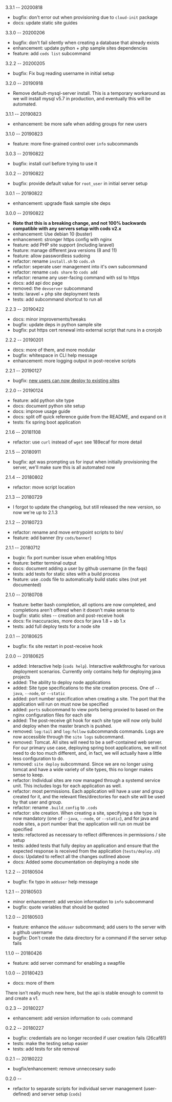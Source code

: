 3.3.1 -- 20200818

- bugfix: don't error out when provisioning due to `cloud-init` package
- docs: update static site guides

3.3.0 -- 20200206

- bugfix: don't fail silently when creating a database that already exists
- enhancement: update python + php sample sites dependencies
- feature: add `cods list` subcommand

3.2.2 -- 20200205

- bugfix: Fix bug reading username in initial setup

3.2.0 -- 20190918

- Remove default-mysql-server install. This is a temporary workaround as we will
  install mysql v5.7 in production, and eventually this will be automated.

3.1.1 -- 20190823

- enhancement: be more safe when adding groups for new users

3.1.0 -- 20190823

- feature: more fine-grained control over `info` subcommands

3.0.3 -- 20190822

- bugfix: install curl before trying to use it

3.0.2 -- 20190822

- bugfix: provide default value for `root_user` in initial server setup

3.0.1 -- 20190822

- enhancement: upgrade flask sample site deps

3.0.0 -- 20190822

- **Note that this is a breaking change, and not 100% backwards compatible with
  any servers setup with cods v2.x**
- enhancement: Use debian 10 (buster)
- enhancement: stronger https config with nginx
- feature: add PHP site support (including laravel)
- feature: manage different java versions (8 and 11)
- feature: allow passwordless sudoing
- refactor: rename `install.sh` to `cods.sh`
- refactor: seperate user management into it's own subcommand
- refactor: rename `cods share` to `cods add`
- refactor: rename any user-facing command with ssl to https
- docs: add api doc page
- removed: the `devserver` subcommand
- tests: laravel + php site deployment tests
- tests: add subcommand shortcut to run all

2.2.3 -- 20190422

- docs: minor improvements/tweaks
- bugfix: update deps in python sample site
- bugfix: put https cert renewal into external script that runs in a cronjob

2.2.2 -- 20190201

- docs: more of them, and more modular
- bugfix: whitespace in CLI help message
- enhancement: more logging output in post-receive scripts

2.2.1 -- 20190127

- bugfix: [new users can now deploy to existing sites](https://github.com/zgulde/cods/issues/8)

2.2.0 -- 20190124

- feature: add python site type
- docs: document python site setup
- docs: improve usage guide
- docs: split off quick reference guide from the README, and expand on it
- tests: fix spring boot application

2.1.6 -- 20181108

- refactor: use `curl` instead of `wget` see 189ecaf for more detail

2.1.5 -- 20180911

- bugfix: apt was prompting us for input when initially provisioning the server,
  we'll make sure this is all automated now

2.1.4 -- 20180802

- refactor: move script location

2.1.3 -- 20180729

- I forgot to update the changelog, but still released the new version, so now
  we're up to 2.1.3

2.1.2 -- 20180723

- refactor: rename and move entrypoint scripts to bin/
- feature: add banner (try `cods/banner`)

2.1.1 -- 20180712

- bugix: fix port number issue when enabling https
- feature: better terminal output
- docs: document adding a user by github username (in the faqs)
- tests: add tests for static sites with a build process
- feature: use .cods file to automatically build static sites (not yet documented)

2.1.0 -- 20180708

- feature: better bash completion, all options are now completed, and
  completions aren't offered when it doesn't make sense to
- bugfix: static sites -- creation and post-receive hook
- docs: fix inaccuracies, more docs for java 1.8 + sb 1.x
- tests: add full deploy tests for a node site

2.0.1 -- 20180625

- bugfix: fix site restart in post-receive hook

2.0.0 -- 20180625

- added: Interactive help (`cods help`). Interactive walkthroughs for various
  deployment scenarios. Currently only contains help for deploying java projects
- added: The ability to deploy node applications
- added: Site type specifications to the site creation process. One of `--java`,
`--node`, or `--static`
- added: port number specification when creating a site. The port that the
  application will run on must now be specified
- added: `ports` subcommand to view ports being proxied to based on the nginx
  configuration files for each site
- added: The post-receive git hook for each site type will now only build and
  deploy when the master branch is pushed.
- removed: `log:tail` and `log:follow` subcommands commands. Logs are now
  accessible through the `site logs` subcommand.
- removed: Tomcat. All sites will need to be a self-contained web server. For
  our primary use case, deploying spring boot applications, we will not need to
  do too much different, and, in fact, we will actually have a little less
  configuration to do.
- removed: `site deploy` subcommand. Since we are no longer using tomcat and
  have a wide variety of site types, this no longer makes sense to keep.
- refactor: Individual sites are now managed through a systemd service
  unit. This includes logs for each application as well.
- refactor: most permissions. Each application will have a user and group
  created for it, and the relevant files/directories for each site will be used
  by that user and group.
- refactor: rename `.build_config` to `.cods`
- refactor: site creation. When creating a site, specifying a site type is now
  mandatory (one of `--java`, `--node`, or `--static`), and for java and node
  sites, a port number that the application will run on must be specified
- tests: refactored as necessary to reflect differences in permissions / site
  setup
- tests: added tests that fully deploy an application and ensure that the
  expected response is received from the application (`tests/deploy.sh`)
- docs: Updated to reflect all the changes outlined above
- docs: Added some documentation on deploying a node site

1.2.2 -- 20180504

- bugfix: fix typo in `adduser` help message

1.2.1 -- 20180503

- minor enhancement: add version information to `info` subcommand
- bugfix: quote variables that should be quoted

1.2.0 -- 20180503

- feature: enhance the `adduser` subcommand; add users to the server with a
  github username
- bugfix: Don't create the data directory for a command if the server setup fails

1.1.0 -- 20180426

- feature: add server command for enabling a swapfile

1.0.0 -- 20180423

- docs: more of them

There isn't really much new here, but the api is stable enough to commit to and
create a v1.

0.2.3 -- 20180227

- enhancement: add version information to `cods` command

0.2.2 -- 20180227

- bugfix: credentials are no longer recorded if user creation fails (26caf81)
- tests: make the testing setup easier
- tests: add tests for site removal

0.2.1 -- 20180222

- bugfix/enhancement: remove unneccesary sudo

0.2.0 --

- refactor to separate scripts for individual server management (user-defined)
  and server setup (`cods`)
